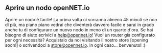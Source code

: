 ## Aprire un nodo openNET.io

Aprire un nodo è facile! La prima volta ci vorranno almeno 45 minuti se non di più, ma piano piano vedrai che diventerà davvero facile e sarai in grado anche tu di configurare un nuovo nodo in meno di un quarto d'ora. Se hai bisogno di aiuto scrivici a [help@opennet.io](mailto:help@opennet.io)! Vuoi un router già configurato per ogni necessità? Acquistalo da noi visitando il nostro store [opening soon!] o scrivendoci a [store@opennet.io](mailto:store@opennet.io). In ogni caso... benvenuto! :)
